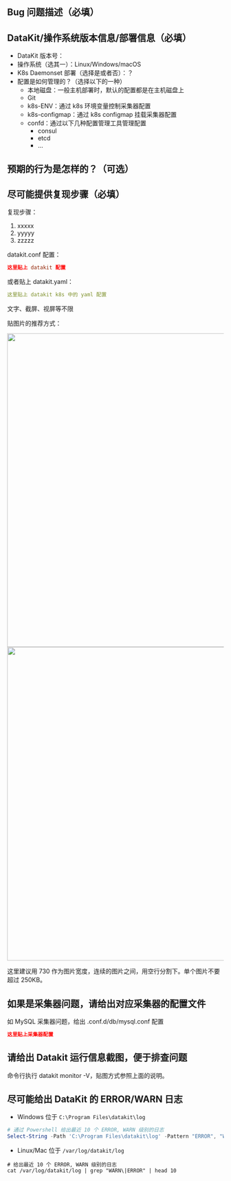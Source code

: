 ## Bug 问题描述（必填）

## DataKit/操作系统版本信息/部署信息（必填）

- DataKit 版本号：
- 操作系统（选其一）：Linux/Windows/macOS
- K8s Daemonset 部署（选择是或者否）：？
- 配置是如何管理的？（选择以下的一种）
    - 本地磁盘：一般主机部署时，默认的配置都是在主机磁盘上
    - Git
    - k8s-ENV：通过 k8s 环境变量控制采集器配置
    - k8s-configmap：通过 k8s configmap 挂载采集器配置
    - confd：通过以下几种配置管理工具管理配置
        - consul
        - etcd
        - ...

<!--
建议提供命令 datakit version 的输出
-->

## 预期的行为是怎样的？（可选）
<!--
尽可能详细说明预期行为，如果是文档中就有的功能说明，可贴出文档链接
-->

## 尽可能提供复现步骤（必填）

复现步骤：

1. xxxxx
1. yyyyy
1. zzzzz

datakit.conf 配置：

```toml
这里贴上 datakit 配置
```

或者贴上 datakit.yaml：

```yaml
这里贴上 datakit k8s 中的 yaml 配置
```

文字、截屏、视屏等不限

贴图片的推荐方式：

<img src="/uploads/1d10e09cb7292de571axxxxxxxxxxxxx/image-1.png"  width="730">

<img src="/uploads/1d10e09cb7292de571axxxxxxxxxxxxx/image-2.png"  width="730">

这里建议用 730 作为图片宽度，连续的图片之间，用空行分割下。单个图片不要超过 250KB。

## 如果是采集器问题，请给出对应采集器的配置文件


如 MySQL 采集器问题，给出 .conf.d/db/mysql.conf 配置

```toml
这里贴上采集器配置
```

## 请给出 Datakit 运行信息截图，便于排查问题

命令行执行 datakit monitor -V，贴图方式参照上面的说明。

## 尽可能给出 DataKit 的 ERROR/WARN 日志

- Windows 位于 `C:\Program Files\datakit\log`

```powershell
# 通过 Powershell 给出最近 10 个 ERROR, WARN 级别的日志
Select-String -Path 'C:\Program Files\datakit\log' -Pattern "ERROR", "WARN"  | Select-Object Line -Last 10
```

- Linux/Mac 位于 `/var/log/datakit/log`

```shell
# 给出最近 10 个 ERROR, WARN 级别的日志
cat /var/log/datakit/log | grep "WARN\|ERROR" | head 10
```
